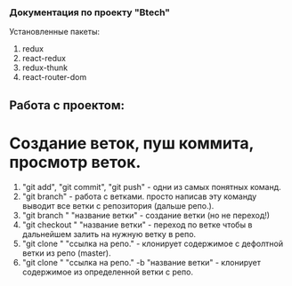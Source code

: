 ### Документация по проекту "Btech"
Установленные пакеты:
1. redux
2. react-redux
3. redux-thunk
4. react-router-dom
## Работа с проектом:
# Создание веток, пуш коммита, просмотр веток.
1. "git add", "git commit", "git push" - одни из самых понятных команд.
2. "git branch" - работа с ветками. просто написав эту команду выводит все ветки с репозитория (дальше репо.). 
3. "git branch " "название ветки" - создание ветки (но не переход!)
4. "git checkout " "название ветки" - переход по ветке чтобы в дальнейшем залить на нужную ветку в репо.
5. "git clone " "ссылка на репо." - клонирует содержимое с дефолтной ветки из репо (master).
6. "git clone " "ссылка на репо." -b "название ветки" - клонирует содержимое из определенной ветки с репо.